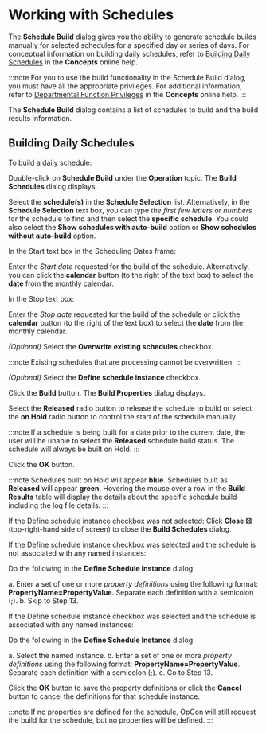 # Working with Schedules

The **Schedule Build** dialog gives you the ability to generate schedule
builds manually for selected schedules for a specified day or series of
days. For conceptual information on building daily schedules, refer to
[Building Daily Schedules](../../../operations/building-schedules.md)
 in the **Concepts** online help.

:::note
For you to use the build functionality in the Schedule Build dialog, you must have all the appropriate privileges. For additional information, refer to [Departmental Function Privileges](../../../administration/privileges.md#departmental-function-privileges) in the **Concepts** online help.
:::

The **Schedule Build** dialog contains a list of schedules to build and
the build results information.

## Building Daily Schedules

To build a daily schedule:

Double-click on **Schedule Build** under the **Operation** topic. The
**Build Schedules** dialog displays.

Select the **schedule(s)** in the **Schedule Selection** list.
Alternatively, in the **Schedule Selection** text box, you can type *the
first few letters or numbers* for the schedule to find and then select
the **specific schedule**. You could also select the **Show schedules
with auto-build** option or **Show schedules without auto-build**
option.

In the Start text box in the Scheduling Dates frame:

Enter the *Start date* requested for the build of the schedule.
Alternatively, you can click the **calendar** button (to the right of
the text box) to select the **date** from the monthly calendar.

In the Stop text box:

Enter the *Stop date* requested for the build of the schedule or click
the **calendar** button (to the right of the text box) to select the
**date** from the monthly calendar.

*(Optional)* Select the **Overwrite existing schedules**
checkbox.

:::note
Existing schedules that are processing cannot be overwritten.
:::

*(Optional)* Select the **Define schedule instance**
checkbox.

Click the **Build** button. The **Build Properties** dialog displays.

Select the **Released** radio button to release the schedule to build or
select the **on Hold** radio button to control the start of the schedule
manually.

:::note
If a schedule is being built for a date prior to the current date, the user will be unable to select the **Released** schedule build status. The schedule will always be built on Hold.
:::

Click the **OK** button.

:::note
Schedules built on Hold will appear **blue**. Schedules built as **Released** will appear **green**. Hovering the mouse over a row in the **Build Results** table will display the details about the specific schedule build including the log file details.
:::

If the Define schedule instance checkbox was not selected:
Click **Close ☒** (top-right-hand side of screen) to close the **Build
Schedules** dialog.

If the Define schedule instance checkbox was selected and the schedule is not associated with any named instances:

Do the following in the **Define Schedule Instance** dialog:

a.  Enter a set of one or more *property definitions* using the
    following format: **PropertyName=PropertyValue**. Separate each
    definition with a semicolon (;).
b.  Skip to Step 13.

If the Define schedule instance checkbox was selected and the schedule is associated with any named instances:

Do the following in the **Define Schedule Instance** dialog:

a.  Select the named instance.
b.  Enter a set of one or more *property definitions* using the
    following format: **PropertyName=PropertyValue**. Separate each
    definition with a semicolon (;).
c.  Go to Step 13.

Click the **OK** button to save the property definitions or click the
**Cancel** button to cancel the definitions for that schedule instance.

:::note
If no properties are defined for the schedule, OpCon will still request the build for the schedule, but no properties will be defined.
:::

